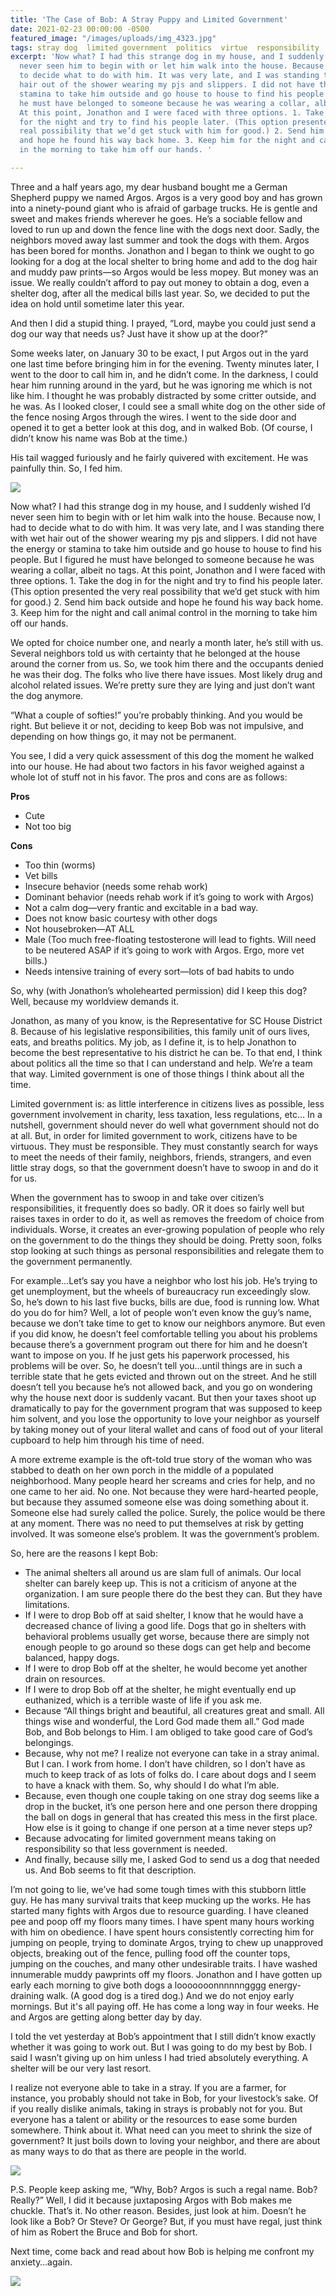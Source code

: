 ```yaml
---
title: 'The Case of Bob: A Stray Puppy and Limited Government'
date: 2021-02-23 00:00:00 -0500
featured_image: "/images/uploads/img_4323.jpg"
tags: stray dog  limited government  politics  virtue  responsibility
excerpt: 'Now what? I had this strange dog in my house, and I suddenly wished I’d
  never seen him to begin with or let him walk into the house. Because now, I had
  to decide what to do with him. It was very late, and I was standing there with wet
  hair out of the shower wearing my pjs and slippers. I did not have the energy or
  stamina to take him outside and go house to house to find his people. But I figured
  he must have belonged to someone because he was wearing a collar, albeit no tags.
  At this point, Jonathon and I were faced with three options. 1. Take the dog in
  for the night and try to find his people later. (This option presented the very
  real possibility that we’d get stuck with him for good.) 2. Send him back outside
  and hope he found his way back home. 3. Keep him for the night and call animal control
  in the morning to take him off our hands. '

---
```

Three and a half years ago, my dear husband bought me a German Shepherd puppy we named Argos. Argos is a very good boy and has grown into a ninety-pound giant who is afraid of garbage trucks. He is gentle and sweet and makes friends wherever he goes. He’s a sociable fellow and loved to run up and down the fence line with the dogs next door. Sadly, the neighbors moved away last summer and took the dogs with them. Argos has been bored for months. Jonathon and I began to think we ought to go looking for a dog at the local shelter to bring home and add to the dog hair and muddy paw prints—so Argos would be less mopey. But money was an issue. We really couldn’t afford to pay out money to obtain a dog, even a shelter dog, after all the medical bills last year. So, we decided to put the idea on hold until sometime later this year.

And then I did a stupid thing. I prayed, “Lord, maybe you could just send a dog our way that needs us? Just have it show up at the door?”

Some weeks later, on January 30 to be exact, I put Argos out in the yard one last time before bringing him in for the evening. Twenty minutes later, I went to the door to call him in, and he didn’t come. In the darkness, I could hear him running around in the yard, but he was ignoring me which is not like him. I thought he was probably distracted by some critter outside, and he was. As I looked closer, I could see a small white dog on the other side of the fence nosing Argos through the wires. I went to the side door and opened it to get a better look at this dog, and in walked Bob. (Of course, I didn’t know his name was Bob at the time.)

His tail wagged furiously and he fairly quivered with excitement. He was painfully thin. So, I fed him.

![](/images/uploads/bob-eating.jpg)

Now what? I had this strange dog in my house, and I suddenly wished I’d never seen him to begin with or let him walk into the house. Because now, I had to decide what to do with him. It was very late, and I was standing there with wet hair out of the shower wearing my pjs and slippers. I did not have the energy or stamina to take him outside and go house to house to find his people. But I figured he must have belonged to someone because he was wearing a collar, albeit no tags. At this point, Jonathon and I were faced with three options. 1. Take the dog in for the night and try to find his people later. (This option presented the very real possibility that we’d get stuck with him for good.) 2. Send him back outside and hope he found his way back home. 3. Keep him for the night and call animal control in the morning to take him off our hands.

We opted for choice number one, and nearly a month later, he’s still with us. Several neighbors told us with certainty that he belonged at the house around the corner from us. So, we took him there and the occupants denied he was their dog. The folks who live there have issues. Most likely drug and alcohol related issues. We’re pretty sure they are lying and just don’t want the dog anymore.

“What a couple of softies!” you’re probably thinking. And you would be right. But believe it or not, deciding to keep Bob was not impulsive, and depending on how things go, it may not be permanent.

You see, I did a very quick assessment of this dog the moment he walked into our house. He had about two factors in his favor weighed against a whole lot of stuff not in his favor. The pros and cons are as follows:

**Pros**

* Cute
* Not too big

**Cons**

* Too thin (worms)
* Vet bills
* Insecure behavior (needs some rehab work)
* Dominant behavior (needs rehab work if it’s going to work with Argos)
* Not a calm dog—very frantic and excitable in a bad way.
* Does not know basic courtesy with other dogs
* Not housebroken—AT ALL
* Male (Too much free-floating testosterone will lead to fights. Will need to be neutered ASAP if it’s going to work with Argos. Ergo, more vet bills.)
* Needs intensive training of every sort—lots of bad habits to undo

So, why (with Jonathon’s wholehearted permission) did I keep this dog? Well, because my worldview demands it.

Jonathon, as many of you know, is the Representative for SC House District 8. Because of his legislative responsibilities, this family unit of ours lives, eats, and breaths politics. My job, as I define it, is to help Jonathon to become the best representative to his district he can be. To that end, I think about politics all the time so that I can understand and help. We’re a team that way. Limited government is one of those things I think about all the time.

Limited government is: as little interference in citizens lives as possible, less government involvement in charity, less taxation, less regulations, etc… In a nutshell, government should never do well what government should not do at all. But, in order for limited government to work, citizens have to be virtuous. They must be responsible. They must constantly search for ways to meet the needs of their family, neighbors, friends, strangers, and even little stray dogs, so that the government doesn’t have to swoop in and do it for us.

When the government has to swoop in and take over citizen’s responsibilities, it frequently does so badly. OR it does so fairly well but raises taxes in order to do it, as well as removes the freedom of choice from individuals. Worse, it creates an ever-growing population of people who rely on the government to do the things they should be doing. Pretty soon, folks stop looking at such things as personal responsibilities and relegate them to the government permanently.

For example…Let’s say you have a neighbor who lost his job. He’s trying to get unemployment, but the wheels of bureaucracy run exceedingly slow. So, he’s down to his last five bucks, bills are due, food is running low. What do you do for him? Well, a lot of people won’t even know the guy’s name, because we don’t take time to get to know our neighbors anymore. But even if you did know, he doesn’t feel comfortable telling you about his problems because there’s a government program out there for him and he doesn’t want to impose on you. If he just gets his paperwork processed, his problems will be over. So, he doesn’t tell you…until things are in such a terrible state that he gets evicted and thrown out on the street. And he still doesn’t tell you because he’s not allowed back, and you go on wondering why the house next door is suddenly vacant. But then your taxes shoot up dramatically to pay for the government program that was supposed to keep him solvent, and you lose the opportunity to love your neighbor as yourself by taking money out of your literal wallet and cans of food out of your literal cupboard to help him through his time of need.

A more extreme example is the oft-told true story of the woman who was stabbed to death on her own porch in the middle of a populated neighborhood. Many people heard her screams and cries for help, and no one came to her aid. No one. Not because they were hard-hearted people, but because they assumed someone else was doing something about it. Someone else had surely called the police. Surely, the police would be there at any moment. There was no need to put themselves at risk by getting involved. It was someone else’s problem. It was the government’s problem.

So, here are the reasons I kept Bob:

* The animal shelters all around us are slam full of animals. Our local shelter can barely keep up. This is not a criticism of anyone at the organization. I am sure people there do the best they can. But they have limitations.
* If I were to drop Bob off at said shelter, I know that he would have a decreased chance of living a good life. Dogs that go in shelters with behavioral problems usually get worse, because there are simply not enough people to go around so these dogs can get help and become balanced, happy dogs.
* If I were to drop Bob off at the shelter, he would become yet another drain on resources.
* If I were to drop Bob off at the shelter, he might eventually end up euthanized, which is a terrible waste of life if you ask me.
* Because “All things bright and beautiful, all creatures great and small. All things wise and wonderful, the Lord God made them all.” God made Bob, and Bob belongs to Him. I am obliged to take good care of God’s belongings.
* Because, why not me? I realize not everyone can take in a stray animal. But I can. I work from home. I don’t have children, so I don’t have as much to keep track of as lots of folks do. I care about dogs and I seem to have a knack with them. So, why should I do what I’m able.
* Because, even though one couple taking on one stray dog seems like a drop in the bucket, it’s one person here and one person there dropping the ball on dogs in general that has created this mess in the first place. How else is it going to change if one person at a time never steps up?
* Because advocating for limited government means taking on responsibility so that less government is needed.
* And finally, because silly me, I asked God to send us a dog that needed us. And Bob seems to fit that description.

I’m not going to lie, we’ve had some tough times with this stubborn little guy. He has many survival traits that keep mucking up the works. He has started many fights with Argos due to resource guarding. I have cleaned pee and poop off my floors many times. I have spent many hours working with him on obedience. I have spent hours consistently correcting him for jumping on people, trying to dominate Argos, trying to chew up unapproved objects, breaking out of the fence, pulling food off the counter tops, jumping on the couches, and many other undesirable traits. I have washed innumerable muddy pawprints off my floors. Jonathon and I have gotten up early each morning to give both dogs a looooooonnnnnngggg energy-draining walk. (A good dog is a tired dog.) And we do not enjoy early mornings. But it's all paying off. He has come a long way in four weeks. He and Argos are getting along better day by day.

I told the vet yesterday at Bob’s appointment that I still didn’t know exactly whether it was going to work out. But I was going to do my best by Bob. I said I wasn’t giving up on him unless I had tried absolutely everything. A shelter will be our very last resort.

I realize not everyone able to take in a stray. If you are a farmer, for instance, you probably should not take in Bob, for your livestock’s sake. Of if you really dislike animals, taking in strays is probably not for you. But everyone has a talent or ability or the resources to ease some burden somewhere. Think about it. What need can you meet to shrink the size of government? It just boils down to loving your neighbor, and there are about as many ways to do that as there are people in the world.

![](/images/uploads/img_4326.jpg)

P.S. People keep asking me, “Why, Bob? Argos is such a regal name. Bob? Really?” Well, I did it because juxtaposing Argos with Bob makes me chuckle. That’s it. No other reason. Besides, just look at him. Doesn’t he look like a Bob? Or Steve? Or George? But, if you must have regal, just think of him as Robert the Bruce and Bob for short.

Next time, come back and read about how Bob is helping me confront my anxiety…again.

![](/images/uploads/bob-sleeping.jpg)